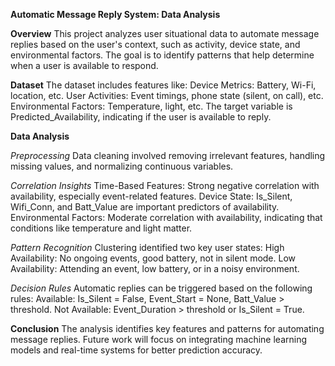 **Automatic Message Reply System: Data Analysis**

**Overview**
This project analyzes user situational data to automate message replies based on the user's context, such as activity, device state, and environmental factors. The goal is to identify patterns that help determine when a user is available to respond.

**Dataset**
The dataset includes features like:
Device Metrics: Battery, Wi-Fi, location, etc.
User Activities: Event timings, phone state (silent, on call), etc.
Environmental Factors: Temperature, light, etc.
The target variable is Predicted_Availability, indicating if the user is available to reply.

**Data Analysis**

*Preprocessing*
Data cleaning involved removing irrelevant features, handling missing values, and normalizing continuous variables.

*Correlation Insights*
Time-Based Features: Strong negative correlation with availability, especially event-related features.
Device State: Is_Silent, Wifi_Conn, and Batt_Value are important predictors of availability.
Environmental Factors: Moderate correlation with availability, indicating that conditions like temperature and light matter.

*Pattern Recognition*
Clustering identified two key user states:
High Availability: No ongoing events, good battery, not in silent mode.
Low Availability: Attending an event, low battery, or in a noisy environment.

*Decision Rules*
Automatic replies can be triggered based on the following rules:
Available: Is_Silent = False, Event_Start = None, Batt_Value > threshold.
Not Available: Event_Duration > threshold or Is_Silent = True.

**Conclusion**
The analysis identifies key features and patterns for automating message replies. Future work will focus on integrating machine learning models and real-time systems for better prediction accuracy.



